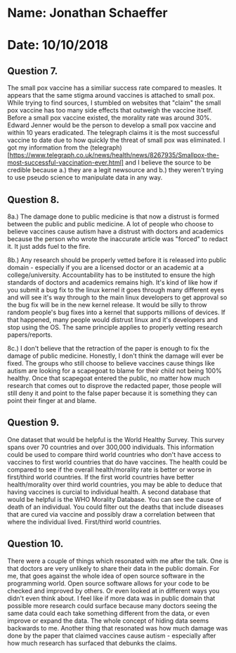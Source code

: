 # Name: Jonathan Schaeffer
# Date: 10/10/2018

## Question 7.
The small pox vaccine has a similiar success rate compared to measles. It appears that the same stigma around vaccines is attached to small pox. While trying to find sources, I stumbled on
websites that "claim" the small pox vaccine has too many side effects that outweigh the vaccine itself. Before a small pox vaccine existed, the morality rate was around 30%. Edward Jenner would be
the person to develop a small pox vaccine and within 10 years eradicated. The telegraph claims it is the most successful vaccine to date due to how quickly the threat of small pox was eliminated. I got
my information from the (telegraph)[https://www.telegraph.co.uk/news/health/news/8267935/Smallpox-the-most-successful-vaccination-ever.html] and I believe the source to be credible because a.) they are a legit newsource and b.) they weren't trying to use pseudo science to manipulate data in any way.

## Question 8.

8a.) The damage done to public medicine is that now a distrust is formed between the public and public medicine. A lot of people who choose to believe vaccines cause autism have a distrust with doctors
and academics because the person who wrote the inaccurate article was "forced" to redact it. It just adds fuel to the fire.

8b.) Any research should be properly vetted before it is released into public domain - especially if you are a licensed doctor or an academic at a college/university. Accountability has to be instituted
to ensure the high standards of doctors and academics remains high. It's kind of like how if you submit a bug fix to the linux kernel it goes through many different eyes and will see it's way through to
the main linux developers to get approval so the bug fix will be in the new kernel release. It would be silly to throw random people's bug fixes into a kernel that supports millions of devices. If that
happened, many people would distrust linux and it's developers and stop using the OS. The same principle applies to properly vetting research papers/reports.

8c.) I don't believe that the retraction of the paper is enough to fix the damage of public medicine. Honestly, I don't think the damage will ever be fixed. The groups who still choose to believe
vaccines cause things like autism are looking for a scapegoat to blame for their child not being 100% healthy. Once that scapegoat entered the public, no matter how much research that comes out
to disprove the redacted paper, those people will still deny it and point to the false paper because it is something they can point their finger at and blame.

## Question 9.
One dataset that would be helpful is the World Healthy Survey. This survey spans over 70 countries and over 300,000 individuals. This information could be used to compare third world countries who don't
have access to vaccines to first world countries that do have vaccines. The health could be compared to see if the overall health/morality rate is better or worse in first/third world countries. If the
first world countries have better health/morality over third world countries, you may be able to deduce that having vaccines is curcial to individual health. A second database that would be helpful
is the WHO Morality Database. You can see the cause of death of an individual. You could filter out the deaths that include diseases that are cured via vaccine and possibly draw a correlation between that
where the individual lived. First/third world countries.


## Question 10.
There were a couple of things which resonated with me after the talk. One is that doctors are very unlikely to share their data in the public domain. For me, that goes against the whole idea of
open source software in the programming world. Open source software allows for your code to be checked and improved by others. Or even looked at in different ways you didn't even think about. I feel like
if more data was in public domain that possible more research could surface because many doctors seeing the same data could each take something different from the data, or even improve or expand the data. 
The whole concept of hiding data seems backwards to me. Another thing that resonated was how much damage was done by the paper that claimed vaccines cause autism - especially after how much research
has surfaced that debunks the claims.
